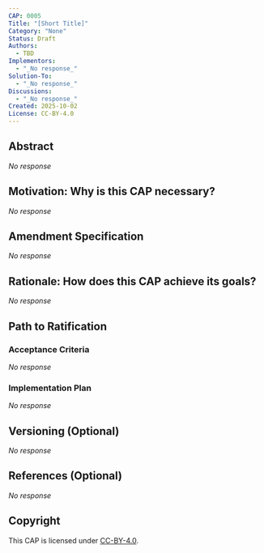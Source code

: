 ```yaml
---
CAP: 0005
Title: "[Short Title]"
Category: "None"
Status: Draft
Authors:
  - TBD
Implementors:
  - "_No response_"
Solution-To:
  - "_No response_"
Discussions:
  - "_No response_"
Created: 2025-10-02
License: CC-BY-4.0
---
```


## Abstract

_No response_

## Motivation: Why is this CAP necessary?

_No response_

## Amendment Specification

_No response_

## Rationale: How does this CAP achieve its goals?

_No response_

## Path to Ratification

### Acceptance Criteria

_No response_

### Implementation Plan

_No response_

## Versioning (Optional)

_No response_

## References (Optional)

_No response_

## Copyright

This CAP is licensed under [CC-BY-4.0](https://creativecommons.org/licenses/by/4.0/legalcode).
